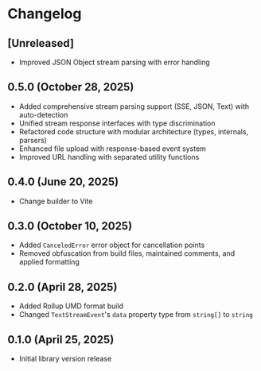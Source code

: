 # Changelog

## [Unreleased]
- Improved JSON Object stream parsing with error handling

## 0.5.0 (October 28, 2025)
- Added comprehensive stream parsing support (SSE, JSON, Text) with auto-detection
- Unified stream response interfaces with type discrimination
- Refactored code structure with modular architecture (types, internals, parsers)
- Enhanced file upload with response-based event system
- Improved URL handling with separated utility functions

## 0.4.0 (June 20, 2025)
- Change builder to Vite

## 0.3.0 (October 10, 2025)
- Added `CanceledError` error object for cancellation points
- Removed obfuscation from build files, maintained comments, and applied formatting

## 0.2.0 (April 28, 2025)
- Added Rollup UMD format build
- Changed `TextStreamEvent`'s `data` property type from `string[]` to `string`

## 0.1.0 (April 25, 2025)
- Initial library version release

